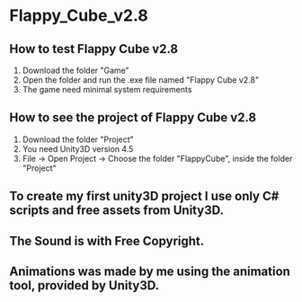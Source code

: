 # Flappy_Cube_v2.8
## How to test Flappy Cube v2.8
1. Download the folder "Game"
2. Open the folder and run the .exe file named "Flappy Cube v2.8"
3. The game need minimal system requirements

## How to see the project of Flappy Cube v2.8
1. Download the folder "Project"
2. You need Unity3D version 4.5
3. File -> Open Project -> Choose the folder "FlappyCube", inside the folder "Project"

## To create my first unity3D project I use only C# scripts and free assets from Unity3D.
## The Sound is with Free Copyright.
## Animations was made by me using the animation tool, provided by Unity3D.
